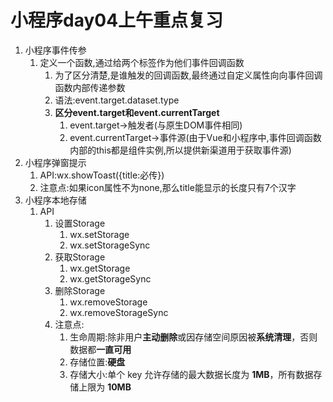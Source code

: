 # 小程序day04上午重点复习

1. 小程序事件传参
   1. 定义一个函数,通过给两个标签作为他们事件回调函数
      1. 为了区分清楚,是谁触发的回调函数,最终通过自定义属性向向事件回调函数内部传递参数
      2. 语法:event.target.dataset.type
      3. **区分event.target和event.currentTarget**
         1. event.target->触发者(与原生DOM事件相同)
         2. event.currentTarget->事件源(由于Vue和小程序中,事件回调函数内部的this都是组件实例,所以提供新渠道用于获取事件源)
2. 小程序弹窗提示
   1. API:wx.showToast({title:必传})
   2. 注意点:如果icon属性不为none,那么title能显示的长度只有7个汉字
3. 小程序本地存储
   1. API
      1. 设置Storage
         1. wx.setStorage
         2. wx.setStorageSync
      2. 获取Storage
         1. wx.getStorage
         2. wx.getStorageSync
      3. 删除Storage
         1. wx.removeStorage
         2. wx.removeStorageSync
      4. 注意点:
         1. 生命周期:除非用户**主动删除**或因存储空间原因被**系统清理**，否则数据都**一直可用**
         2. 存储位置:**硬盘**
         3. 存储大小:单个 key 允许存储的最大数据长度为 **1MB**，所有数据存储上限为 **10MB**

